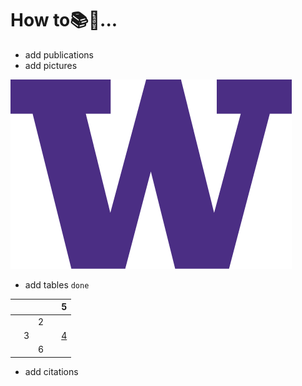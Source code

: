 # How to📚🤩...

- add publications
- add pictures

![pic](pics/uw.png)

- add tables `done`

|   |   |   |   | 5 |
|---|---|---|---|---|
|   |   | 2 |   |   |
|   | 3 |   |   | [4](https://tianbaoxie.com) |
|   |   | 6 |   |   |

- add citations

